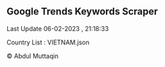 

## Google Trends Keywords Scraper 
 
Last Update 06-02-2023 , 21:18:33

Country List :
VIETNAM.json



© Abdul Muttaqin 
